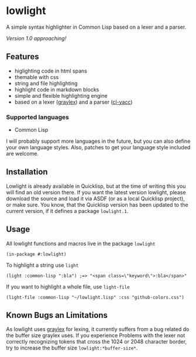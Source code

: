 # lowlight

A simple syntax highlighter in Common Lisp based on a lexer and a parser.

*Version 1.0 approaching!*

## Features

* higlighting code in html spans
* themable with css
* string and file highlighting
* highlight code in markdown blocks
* simple and flexible highlighting engine
* based on a lexer ([graylex]) and a parser ([cl-yacc])

### Supported languages

* Common Lisp

I will probably support more languages in the future,
but you can also define your own language styles.
Also, patches to get your language style included are welcome.

## Installation

Lowlight is already available in Quicklisp, but at the time of writing this
you will find an old version there.
If you want the latest version lowlight, please download the source and
load it via ASDF (or as a local Quicklisp project), or make sure.
You know, that the Quicklisp version has been updated to the current version,
if it defines a package `lowlight.1`.

## Usage

All lowlight functions and macros live in the package `lowlight`

```common-lisp
(in-package #:lowlight)
```

To highlight a string use `light`

```common-lisp
(light :common-lisp ":bla") ;=> "<span class=\"keyword\">:bla</span>"
```

If you want to highlight a whole file, use `light-file`
```common-lisp
(light-file :common-lisp "~/lowlight.lisp" :css "github-colors.css")
```

## Known Bugs an Limitations

As lowlight uses [graylex] for lexing,
it currently suffers from a bug related do the buffer size graylex uses.
If you experience Problems with the lexer not correctly recognizing tokens
that cross the 1024 or 2048 character border, try to increase the buffer size
`lowlight:*buffer-size*`.

[graylex]: https://github.com/e-user/graylex
[cl-yacc]: http://www.pps.univ-paris-diderot.fr/~jch%20/software/cl-yacc/